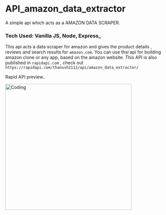 # API_amazon_data_extractor
A simple api which acts as a AMAZON DATA SCRAPER.

### Tech Used: Vanilla JS, Node, Express_

This api acts a data scraper for amazon and gives the product details , reviews and search results for `amazon.com`.
You can use thsi api for building amazon clone or any app, based on the amazon website.
This API is also published in `rapidapi.com` , check out `https://rapidapi.com/thanush2112/api/amazon_data_extractor/`

Rapid API preview.. 

<img align="center" alt="Coding" width="400"  src="https://github.com/Thanushh/API_amazon_data_extractor/blob/main/project%20preview%20gif/Rapid%20API%20Overview.gif">


